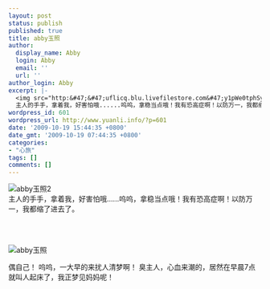 ```yaml
---
layout: post
status: publish
published: true
title: abby玉照
author:
  display_name: Abby
  login: Abby
  email: ''
  url: ''
author_login: Abby
excerpt: |-
  <img src="http:&#47;&#47;uflicq.blu.livefilestore.com&#47;y1pWe0tphSyxpeTkE96BBzB1F24KQXtmqHFtrOkh43zVKjAcS0awumeJjx6dWEgATGGU5g3eMo4jz1dPMR6qGmldpECIrqCgwkZ&#47;abby%E7%8E%89%E7%85%A7.jpg" alt="abby玉照2" &#47;>
  主人的手手，拿着我，好害怕哦......呜呜，拿稳当点哦！我有恐高症啊！以防万一，我都缩了进去了。
wordpress_id: 601
wordpress_url: http://www.yuanli.info/?p=601
date: '2009-10-19 15:44:35 +0800'
date_gmt: '2009-10-19 07:44:35 +0800'
categories:
- "心旅"
tags: []
comments: []
---
```

<p><img src="http:&#47;&#47;uflicq.blu.livefilestore.com&#47;y1pWe0tphSyxpeTkE96BBzB1F24KQXtmqHFtrOkh43zVKjAcS0awumeJjx6dWEgATGGU5g3eMo4jz1dPMR6qGmldpECIrqCgwkZ&#47;abby%E7%8E%89%E7%85%A7.jpg" alt="abby玉照2" &#47;><br />
主人的手手，拿着我，好害怕哦......呜呜，拿稳当点哦！我有恐高症啊！以防万一，我都缩了进去了。<a id="more"></a><a id="more-601"></a><br />
&nbsp;</p>
<p>&nbsp;</p>
<p><img src="http:&#47;&#47;uflicq.blu.livefilestore.com&#47;y1pRQhYA9p-wcO75GeQx37Z0Vv6HrB2HAIl-cLkI9OeD5h6o4iulaSPFoWP4osGg-rtIrHtSrTWSxKhC8sy-uBDG9Ch1hb8eIUy&#47;abby%E7%8E%89%E7%85%A72.jpg" alt="abby玉照" &#47;></p>
<p>偶自己！ 呜呜，一大早的来扰人清梦啊！ 臭主人，心血来潮的，居然在早晨7点就叫人起床了，我正梦见妈妈呢！ </p>
